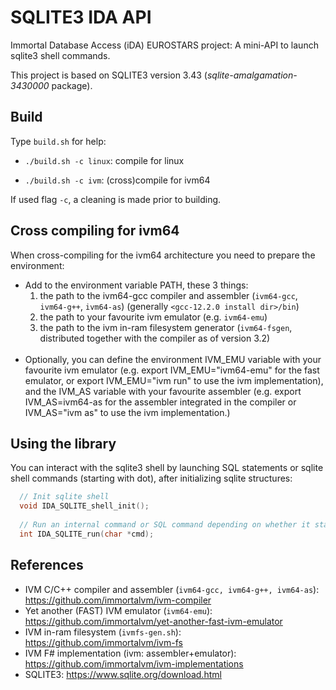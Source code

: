 # SQLITE3 IDA API 

Immortal Database Access (iDA) EUROSTARS project:
A mini-API to launch sqlite3 shell commands. 

This project is based on SQLITE3 version 3.43 (_sqlite-amalgamation-3430000_ package). 

## Build
Type ```build.sh``` for help:

* ```./build.sh -c linux```: compile for linux

* ```./build.sh -c ivm```: (cross)compile for ivm64

If used flag ```-c```, a cleaning is made prior to building.

## Cross compiling for ivm64

When cross-compiling for the ivm64 architecture you need to
prepare the environment:

* Add to the environment variable PATH, these 3 things:
  1. the path to the ivm64-gcc compiler and assembler (```ivm64-gcc```, ```ivm64-g++```, ```ivm64-as```) (generally ```<gcc-12.2.0 install dir>/bin```)
  1. the path to your favourite ivm emulator (e.g. ```ivm64-emu```)
  1. the path to the ivm in-ram filesystem generator (```ivm64-fsgen```, distributed together with the compiler as of version 3.2)
  <br/><br/>
* Optionally, you can define the environment IVM_EMU variable with your favourite
ivm emulator (e.g. export IVM_EMU="ivm64-emu" for the fast emulator, or export IVM_EMU="ivm run" to use the ivm implementation), and the IVM_AS variable with your favourite assembler (e.g. export IVM_AS=ivm64-as for the assembler integrated in the compiler or IVM_AS="ivm as" to use the ivm implementation.)

## Using the library
You can interact with the sqlite3 shell by launching SQL statements or sqlite shell commands
(starting with dot), after initializing sqlite structures:

```c
  // Init sqlite shell
  void IDA_SQLITE_shell_init();
  
  // Run an internal command or SQL command depending on whether it starts with "."
  int IDA_SQLITE_run(char *cmd);
```

## References 

* IVM C/C++ compiler and assembler (```ivm64-gcc, ivm64-g++, ivm64-as```): https://github.com/immortalvm/ivm-compiler
* Yet another (FAST) IVM emulator (```ivm64-emu```): https://github.com/immortalvm/yet-another-fast-ivm-emulator
* IVM in-ram filesystem (```ivmfs-gen.sh```): https://github.com/immortalvm/ivm-fs
* IVM F# implementation (ivm: assembler+emulator): https://github.com/immortalvm/ivm-implementations
* SQLITE3: https://www.sqlite.org/download.html


